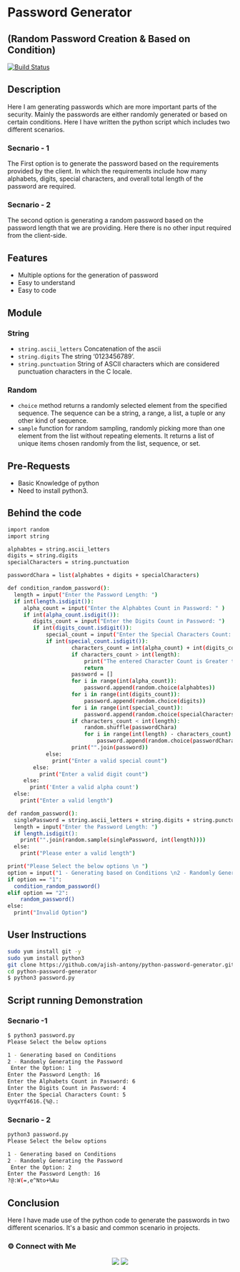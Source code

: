 # Password Generator 
## (Random Password Creation & Based on Condition)


[![Build Status](https://travis-ci.org/joemccann/dillinger.svg?branch=master)](https://travis-ci.org/joemccann/dillinger)

## Description

Here I am generating passwords which are more important parts of the security. Mainly the passwords are  either randomly generated or based on certain conditions. Here I have written the python script which includes two different scenarios. 

### Secnario - 1

The First option is to generate the password based on the requirements provided by the client. In which the requirements include how many alphabets, digits, special characters, and overall total length of the password are required.

### Secnario - 2

The second option is generating a random password based on the password length that we are providing. Here there is no other input required from the client-side. 

## Features
- Multiple options for the generation of password
- Easy to understand
- Easy to code

## Module
### String 
- `string.ascii_letters` Concatenation of the ascii 
- `string.digits` The string ‘0123456789’.
- `string.punctuation` String of ASCII characters which are considered punctuation characters in the C locale.

### Random
- `choice` method returns a randomly selected element from the specified sequence. The sequence can be a string, a range, a list, a tuple or any other kind of sequence.
- `sample` function for random sampling, randomly picking more than one element from the list without repeating elements. It returns a list of unique items chosen randomly from the list, sequence, or set.


## Pre-Requests
- Basic Knowledge of python
- Need to install python3.

## Behind the code

```sh
import random
import string

alphabtes = string.ascii_letters
digits = string.digits
specialCharacters = string.punctuation

passwordChara = list(alphabtes + digits + specialCharacters)

def condition_random_password():
  length = input("Enter the Password Length: ")
  if int(length.isdigit()):
     alpha_count = input("Enter the Alphabtes Count in Password: " )
     if int(alpha_count.isdigit()):
        digits_count = input("Enter the Digits Count in Password: ")
        if int(digits_count.isdigit()):
            special_count = input("Enter the Special Characters Count: ")
            if int(special_count.isdigit()):
                    characters_count = int(alpha_count) + int(digits_count) + int(special_count)
                    if characters_count > int(length):
                        print("The entered Character Count is Greater than the total Password Length")
                        return
                    password = [] 
                    for i in range(int(alpha_count)):
                        password.append(random.choice(alphabtes))
                    for i in range(int(digits_count)):
                        password.append(random.choice(digits))
                    for i in range(int(special_count)):
                        password.append(random.choice(specialCharacters))
                    if characters_count < int(length):
                        random.shuffle(passwordChara)
                        for i in range(int(length) - characters_count):
                            password.append(random.choice(passwordChara))
                    print("".join(password))
            else:
              print("Enter a valid special count")
        else:
          print("Enter a valid digit count")
     else: 
       print('Enter a valid alpha count')
  else: 
    print("Enter a valid length")

def random_password():
  singlePassword = string.ascii_letters + string.digits + string.punctuation
  length = input("Enter the Password Length: ")
  if length.isdigit():
    print("".join(random.sample(singlePassword, int(length))))
  else:
    print("Please enter a valid length")

print("Please Select the below options \n ")
option = input("1 - Generating based on Conditions \n2 - Randomly Generating the Password \n Enter the Option: ")
if option == "1": 
  condition_random_password()
elif option == "2":
    random_password()
else:
  print("Invalid Option")
```

## User Instructions

```sh
sudo yum install git -y
sudo yum install python3
git clone https://github.com/ajish-antony/python-password-generator.git
cd python-password-generator
$ python3 password.py
```


## Script running Demonstration
### Secnario -1
```sh
$ python3 password.py
Please Select the below options

1 - Generating based on Conditions
2 - Randomly Generating the Password
 Enter the Option: 1
Enter the Password Length: 16
Enter the Alphabets Count in Password: 6
Enter the Digits Count in Password: 4
Enter the Special Characters Count: 5
UyqxYf4616.{%@.:
```

### Secnario - 2

```sh
python3 password.py
Please Select the below options

1 - Generating based on Conditions
2 - Randomly Generating the Password
 Enter the Option: 2
Enter the Password Length: 16
?@:W(=,e^Nto+%Au
```

## Conclusion

Here I have made use of the python code to generate the passwords in two different scenarios. It's a basic and common scenario in projects.



### ⚙️ Connect with Me

<p align="center">
<a href="mailto:ajishantony95@gmail.com"><img src="https://img.shields.io/badge/Gmail-D14836?style=for-the-badge&logo=gmail&logoColor=white"/></a>
<a href="https://www.linkedin.com/in/ajish-antony/"><img src="https://img.shields.io/badge/LinkedIn-0077B5?style=for-the-badge&logo=linkedin&logoColor=white"/></a>
